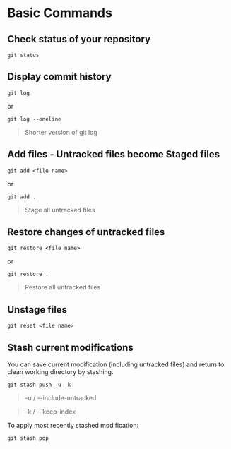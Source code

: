 # Basic Commands
## Check status of your repository
```
git status
```

## Display commit history
```
git log
```
or
```
git log --oneline
```
> Shorter version of git log


## Add files - Untracked files become Staged files
```
git add <file name>
```
or
```
git add .
```
> Stage all untracked files

## Restore changes of untracked files
```
git restore <file name>
```
or
```
git restore .
```
> Restore all untracked files

## Unstage files
```
git reset <file name>
```

## Stash current modifications
You can save current modification (including untracked files) and return to clean working directory by stashing.
```
git stash push -u -k
```
> -u / --include-untracked

> -k / --keep-index

To apply most recently stashed modification:
```
git stash pop
```



